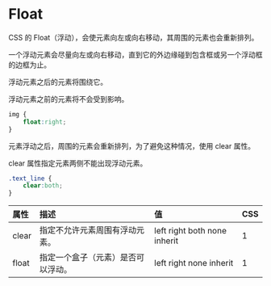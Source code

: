# Float

CSS 的 Float（浮动），会使元素向左或向右移动，其周围的元素也会重新排列。

一个浮动元素会尽量向左或向右移动，直到它的外边缘碰到包含框或另一个浮动框的边框为止。

浮动元素之后的元素将围绕它。

浮动元素之前的元素将不会受到影响。

```css
img {
    float:right;
}
```

元素浮动之后，周围的元素会重新排列，为了避免这种情况，使用 clear 属性。

clear 属性指定元素两侧不能出现浮动元素。

```css
.text_line {
    clear:both;
}
```

| 属性  | 描述                               | 值                           | CSS  |
| :---- | :--------------------------------- | :--------------------------- | :--- |
| clear | 指定不允许元素周围有浮动元素。     | left right both none inherit | 1    |
| float | 指定一个盒子（元素）是否可以浮动。 | left right none inherit      | 1    |

